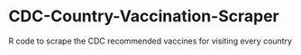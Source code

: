 # CDC-Country-Vaccination-Scraper
R code to scrape the CDC recommended vaccines for visiting every country
